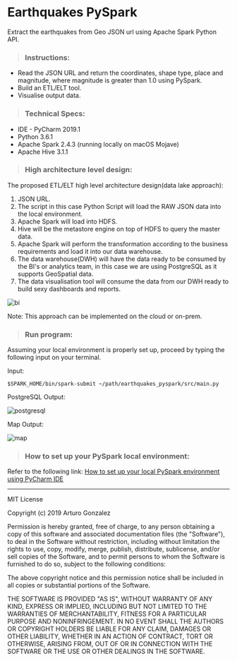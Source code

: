 # Earthquakes PySpark #
Extract the earthquakes from Geo JSON url using Apache Spark Python API.

> ### Instructions:
- Read the JSON URL and return the coordinates, shape type, place and magnitude, where magnitude is greater 
than 1.0 using PySpark.
- Build an ETL/ELT tool.
- Visualise output data.

> ### Technical Specs:
- IDE - PyCharm 2019.1
- Python 3.6.1
- Apache Spark 2.4.3 (running locally on macOS Mojave)
- Apache Hive 3.1.1

> ### High architecture level design:

The proposed ETL/ELT high level architecture design(data lake approach):

1. JSON URL.
2. The script in this case Python Script will load the RAW JSON data into the local environment.
3. Apache Spark will load into HDFS.
4. Hive will be the metastore engine on top of HDFS to query the master data.
5. Apache Spark will perform the transformation according to the business requirements and load it into our data warehouse.
6. The data warehouse(DWH) will have the data ready to be consumed by the BI's or analytics team, in this case we are using PostgreSQL as it supports GeoSpatial data.
7. The data visualisation tool will consume the data from our DWH ready to build sexy dashboards and reports.

 
![bi](https://github.com/arturosolutions/earthquakes_pyspark/blob/master/images/bi.png)

Note: This approach can be implemented on the cloud or on-prem.

> ### Run program:

Assuming your local environment is properly set up, proceed by typing the following input on your terminal.

Input:

```commandline
$SPARK_HOME/bin/spark-submit ~/path/earthquakes_pyspark/src/main.py
```

PostgreSQL Output:

![postgresql](https://github.com/arturosolutions/earthquakes_pyspark/blob/master/images/output.png)

Map Output:

![map](https://github.com/arturosolutions/earthquakes_pyspark/blob/master/images/earthquakes_30-05-2019.png)

> ### How to set up your PySpark local environment:

Refer to the following link:
[How to set up your local PySpark environment using PyCharm IDE](https://medium.com/@arturogonzalezm/how-to-set-up-your-local-pyspark-environment-using-pycharm-ide-935a75b0211)

----

MIT License

Copyright (c) 2019 Arturo Gonzalez

Permission is hereby granted, free of charge, to any person obtaining a copy
of this software and associated documentation files (the "Software"), to deal
in the Software without restriction, including without limitation the rights
to use, copy, modify, merge, publish, distribute, sublicense, and/or sell
copies of the Software, and to permit persons to whom the Software is
furnished to do so, subject to the following conditions:

The above copyright notice and this permission notice shall be included in all
copies or substantial portions of the Software.

THE SOFTWARE IS PROVIDED "AS IS", WITHOUT WARRANTY OF ANY KIND, EXPRESS OR
IMPLIED, INCLUDING BUT NOT LIMITED TO THE WARRANTIES OF MERCHANTABILITY,
FITNESS FOR A PARTICULAR PURPOSE AND NONINFRINGEMENT. IN NO EVENT SHALL THE
AUTHORS OR COPYRIGHT HOLDERS BE LIABLE FOR ANY CLAIM, DAMAGES OR OTHER
LIABILITY, WHETHER IN AN ACTION OF CONTRACT, TORT OR OTHERWISE, ARISING FROM,
OUT OF OR IN CONNECTION WITH THE SOFTWARE OR THE USE OR OTHER DEALINGS IN THE
SOFTWARE.
